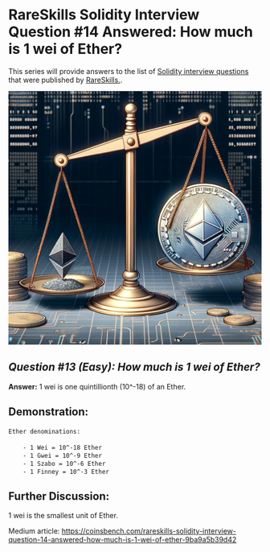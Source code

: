 # RareSkills Solidity Interview Question #14 Answered: How much is 1 wei of Ether?

This series will provide answers to the list of [Solidity interview questions](https://www.rareskills.io/post/solidity-interview-questions) that were published by [RareSkills.](https://www.rareskills.io/).

![Alt text](media/Question_14.png)

## *Question #13 (Easy): How much is 1 wei of Ether?*

**Answer:** 1 wei is one quintillionth (10^-18) of an Ether.

## Demonstration:

```
Ether denominations:

    - 1 Wei = 10^-18 Ether
    - 1 Gwei = 10^-9 Ether
    - 1 Szabo = 10^-6 Ether
    - 1 Finney = 10^-3 Ether
```

## Further Discussion:

1 wei is the smallest unit of Ether.

Medium article: https://coinsbench.com/rareskills-solidity-interview-question-14-answered-how-much-is-1-wei-of-ether-9ba9a5b39d42